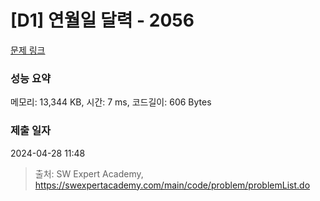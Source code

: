 # [D1] 연월일 달력 - 2056 

[문제 링크](https://swexpertacademy.com/main/code/problem/problemDetail.do?contestProbId=AV5QLkdKAz4DFAUq) 

### 성능 요약

메모리: 13,344 KB, 시간: 7 ms, 코드길이: 606 Bytes

### 제출 일자

2024-04-28 11:48



> 출처: SW Expert Academy, https://swexpertacademy.com/main/code/problem/problemList.do